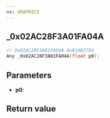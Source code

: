```yaml
---
ns: GRAPHICS
---
```

## _0x02AC28F3A01FA04A

```c
// 0x02AC28F3A01FA04A 0xB19B2764
Any _0x02AC28F3A01FA04A(float p0);
```


## Parameters
* **p0**: 

## Return value
